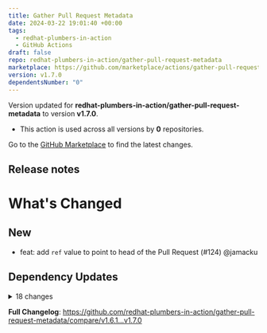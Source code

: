 ```yaml
---
title: Gather Pull Request Metadata
date: 2024-03-22 19:01:40 +00:00
tags:
  - redhat-plumbers-in-action
  - GitHub Actions
draft: false
repo: redhat-plumbers-in-action/gather-pull-request-metadata
marketplace: https://github.com/marketplace/actions/gather-pull-request-metadata
version: v1.7.0
dependentsNumber: "0"
---
```



Version updated for **redhat-plumbers-in-action/gather-pull-request-metadata** to version **v1.7.0**.
- This action is used across all versions by **0** repositories.

Go to the [GitHub Marketplace](https://github.com/marketplace/actions/gather-pull-request-metadata) to find the latest changes.

## Release notes

# What's Changed

## New

* feat: add `ref` value to point to head of the Pull Request (#124) @jamacku

## Dependency Updates

<details>
<summary>18 changes</summary>

* chore(deps): update yarn to v4 (#133) @renovatebot
* build(deps): bump undici from 5.28.2 to 5.28.3 (#142) @dependabot
* build(deps): bump ip from 2.0.0 to 2.0.1 (#141) @dependabot
* chore(deps): update dependency typescript to v5.4.3 (#136) @renovatebot
* chore(deps): update dependency eslint to v8.57.0 (#135) @renovatebot
* fix(deps): update octokit monorepo (major) (#134) @renovatebot
* chore(deps): update actions/setup-node action to v4 (#140) @renovatebot
* chore(deps): update release-drafter/release-drafter action to v6 (#130) @renovatebot
* chore(deps): update redhat-plumbers-in-action/advanced-issue-labeler action to v3 (#129) @renovatebot
* chore(deps): update github/codeql-action action to v3 (#128) @renovatebot
* chore(deps): update codecov/codecov-action action to v4 (#126) @renovatebot
* chore(deps): update actions/upload-artifact action to v4 (#125) @renovatebot
* chore(deps): update dependency prettier to v3.2.5 (#123) @renovatebot
* chore(deps): update dependency @types/node to v18.19.26 (#122) @renovatebot
* chore(deps): update dependency prettier to v3.2.4 - autoclosed (#120) @renovatebot
* chore(deps): update typescript-eslint monorepo to v6.20.0 (#121) @renovatebot
* chore(deps): update dependency eslint-plugin-prettier to v5.1.3 (#119) @renovatebot
* chore(deps): update dependency @types/node to v18.19.14 (#118) @renovatebot
</details>

**Full Changelog**: https://github.com/redhat-plumbers-in-action/gather-pull-request-metadata/compare/v1.6.1...v1.7.0

